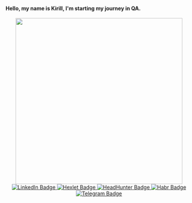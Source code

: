 #### Hello, my name is Kirill, I'm starting my journey in QA.
<div id="header" align="center">
  <img src="https://media4.giphy.com/media/mq5y2jHRCAqMo/giphy.gif?cid=ecf05e47sy2qbsyjncgatzqc68ynoe0su8ugf2wrw85bsu03&rid=giphy.gif" width="450"/>
</div>

<div id="badges" align="center">
  <a href="https://www.linkedin.com/in/kirill-kulikov/">
    <img src="https://img.shields.io/badge/LinkedIn-blue?logo=linkedin&logoColor=white&style=flat" alt="LinkedIn Badge"/>
  </a>
  <a href="https://ru.hexlet.io/u/kk">
    <img src="https://img.shields.io/badge/Hexlet-lightgrey?style=flat" alt="Hexlet Badge"/>
  </a>
  <a href="https://chelyabinsk.hh.ru/resume/ed17a58bff0b36853d0039ed1f726642547769">
    <img src="https://img.shields.io/badge/HeadHunter-red?style=flat" alt="HeadHunter Badge"/>
  </a>
  <a href="https://career.habr.com/kirito74">
    <img src="https://img.shields.io/badge/Habr-blueviolet?logo=Habr&logoColor=white&style=flat" alt="Habr Badge"/>
  </a>
  <a href="https://t.me/Kul_Kir">
    <img src="https://img.shields.io/badge/Telegram-white?logo=telegram&logoColor=blue&style=flat" alt="Telegram Badge"/>
  </a>
</div>
<div id="badges" align="center">
<img src="https://komarev.com/ghpvc/?username=2KO1&style=flat&color=blue" alt=""/>
</div>

<!--
**2KO1/2KO1** is a ✨ _special_ ✨ repository because its `README.md` (this file) appears on your GitHub profile.

Here are some ideas to get you started:

- 🔭 I’m currently working on ...
- 🌱 I’m currently learning ...
- 👯 I’m looking to collaborate on ...
- 🤔 I’m looking for help with ...
- 💬 Ask me about ...
- 📫 How to reach me: ...
- 😄 Pronouns: ...
- ⚡ Fun fact: ...
-->

